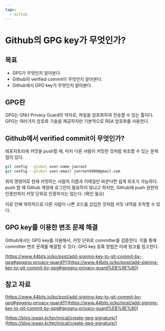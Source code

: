 ```yaml
---
tags:
  - Github
---
```

# Github의 GPG key가 무엇인가?

## 목표

- GPG가 무엇인지 알아본다.
- Github의 verified commit이 무엇인지 알아본다.
- Github에서 GPG key가 무엇인지 알아본다.

## GPG란

GPG는 GNU Privacy Guard의 약자로, 파일을 암호화하여 전송할 수 있는 툴이다. GPG는 여러가지 암호화 기술을 제공하지만 기본적으로 RSA 암호화를 사용한다.

## Github에서 verified commit이 무엇인가?

레포지토리에 커밋을 push할 때, 마치 다른 사람이 커밋한 것처럼 위조할 수 있는 문제점이 있다.

```bash
git config --global user.name junroot
git config --global user.email junroot0909@gmail.com
```

위의 명령어로 현재 커밋하는 사람의 이름과 이메일만 바꾼다면 쉽게 위조가 가능하다. push 할 때 Github 계정에 로그인이 필요하지 않냐고 하지만, Github에 push 권한의 인증만하지 커밋 단위로 인증하지는 않는다. (확인 필요)

이로 인해 악의적으로 다른 사람이 나쁜 코드를 삽입한 것처럼 커밋 내역을 조작할 수 있다.

## GPG key를 이용한 변조 문제 해결

Github에서는 GPG key를 이용해서, 커밋 단위로 committer를 검증한다. 이를 통해 committer 변조 문제를 해결할 수 있다. GPG key 등록 방법은 아래 링크를 참고한다.

[https://www.44bits.io/ko/post/add-signing-key-to-git-commit-by-gpg#gpggnu-privacy-guard란](https://www.44bits.io/ko/post/add-signing-key-to-git-commit-by-gpg#gpggnu-privacy-guard%EB%9E%80)

## 참고 자료

[https://www.44bits.io/ko/post/add-signing-key-to-git-commit-by-gpg#gpggnu-privacy-guard란](https://www.44bits.io/ko/post/add-signing-key-to-git-commit-by-gpg#gpggnu-privacy-guard%EB%9E%80)

[https://blog.iswan.kr/technical/create-gpg-signature/](https://blog.iswan.kr/technical/create-gpg-signature/)
